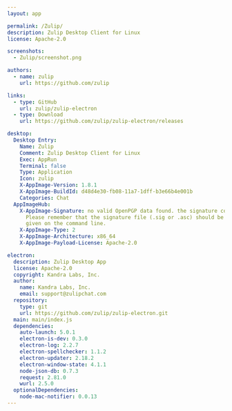```yaml
---
layout: app

permalink: /Zulip/
description: Zulip Desktop Client for Linux
license: Apache-2.0

screenshots:
  - Zulip/screenshot.png

authors:
  - name: zulip
    url: https://github.com/zulip

links:
  - type: GitHub
    url: zulip/zulip-electron
  - type: Download
    url: https://github.com/zulip/zulip-electron/releases

desktop:
  Desktop Entry:
    Name: Zulip
    Comment: Zulip Desktop Client for Linux
    Exec: AppRun
    Terminal: false
    Type: Application
    Icon: zulip
    X-AppImage-Version: 1.8.1
    X-AppImage-BuildId: d48d4e30-fb08-11a7-1dff-b3e66b4e001b
    Categories: Chat
  AppImageHub:
    X-AppImage-Signature: no valid OpenPGP data found. the signature could not be verified.
      Please remember that the signature file (.sig or .asc) should be the first file
      given on the command line.
    X-AppImage-Type: 2
    X-AppImage-Architecture: x86_64
    X-AppImage-Payload-License: Apache-2.0

electron:
  description: Zulip Desktop App
  license: Apache-2.0
  copyright: Kandra Labs, Inc.
  author:
    name: Kandra Labs, Inc.
    email: support@zulipchat.com
  repository:
    type: git
    url: https://github.com/zulip/zulip-electron.git
  main: main/index.js
  dependencies:
    auto-launch: 5.0.1
    electron-is-dev: 0.3.0
    electron-log: 2.2.7
    electron-spellchecker: 1.1.2
    electron-updater: 2.18.2
    electron-window-state: 4.1.1
    node-json-db: 0.7.3
    request: 2.81.0
    wurl: 2.5.0
  optionalDependencies:
    node-mac-notifier: 0.0.13
---
```

